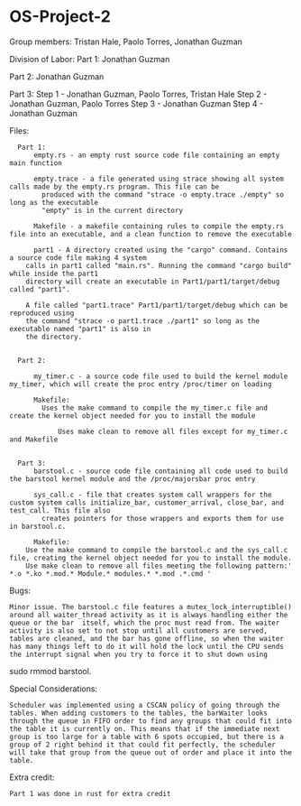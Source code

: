 # OS-Project-2
Group members: Tristan Hale, Paolo Torres, Jonathan Guzman



Division of Labor:
Part 1: Jonathan Guzman

Part 2: Jonathan Guzman

Part 3:
    Step 1 - Jonathan Guzman, Paolo Torres, Tristan Hale
    Step 2 - Jonathan Guzman, Paolo Torres
    Step 3 - Jonathan Guzman
    Step 4 - Jonathan Guzman
    
    
    
Files:

      Part 1:
          empty.rs - an empty rust source code file containing an empty main function
	  
          empty.trace - a file generated using strace showing all system calls made by the empty.rs program. This file can be 
	  		produced with the command "strace -o empty.trace ./empty" so long as the executable
	  		"empty" is in the current directory
	  
          Makefile - a makefile containing rules to compile the empty.rs file into an executable, and a clean function to remove the executable
	  
          part1 - A directory created using the "cargo" command. Contains a source code file making 4 system
		calls in part1 called "main.rs". Running the command "cargo build" while inside the part1
		directory will create an executable in Part1/part1/target/debug called "part1".

		A file called "part1.trace" Part1/part1/target/debug which can be reproduced using
		the command "strace -o part1.trace ./part1" so long as the executable named "part1" is also in
		the directory.
	  
	  
      Part 2:
      
          my_timer.c - a source code file used to build the kernel module my_timer, which will create the proc entry /proc/timer on loading
	  
          Makefile:
	        Uses the make command to compile the my_timer.c file and create the kernel object needed for you to install the module
		
                Uses make clean to remove all files except for my_timer.c and Makefile
		
		
      Part 3:
          barstool.c - source code file containing all code used to build the barstool kernel module and the /proc/majorsbar proc entry
	  
          sys_call.c - file that creates system call wrappers for the custom system calls initialize_bar, customer_arrival, close_bar, and test_call. This file also  
	  		creates pointers for those wrappers and exports them for use in barstool.c.
	  
          Makefile: 
	  	Use the make command to compile the barstool.c and the sys_call.c file, creating the kernel object needed for you to install the module. 
		Use make clean to remove all files meeting the following pattern:' *.o *.ko *.mod.* Module.* modules.* *.mod .*.cmd '

Bugs:

    Minor issue. The barstool.c file features a mutex_lock_interruptible() around all waiter_thread activity as it is always handling either the queue or the bar  itself, which the proc must read from. The waiter activity is also set to not stop until all customers are served, tables are cleaned, and the bar has gone offline, so when the waiter has many things left to do it will hold the lock until the CPU sends the interrupt signal when you try to force it to shut down using 
sudo rmmod barstool.

Special Considerations:

    Scheduler was implemented using a CSCAN policy of going through the tables. When adding customers to the tables, the barWaiter looks through the queue in FIFO order to find any groups that could fit into the table it is currently on. This means that if the immediate next group is too large for a table with 6 spots occupied, but there is a group of 2 right behind it that could fit perfectly, the scheduler will take that group from the queue out of order and place it into the table.
    
    
Extra credit:

    Part 1 was done in rust for extra credit
